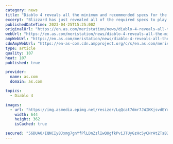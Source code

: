 ```yaml
---
category: news
title: "Diablo 4 reveals all the minimum and recommended specs for the game"
excerpt: "Blizzard has just revealed all of the required specs to play Diablo IV on PC, which are different for the final release than in the previous betas."
publishedDateTime: 2023-04-25T15:25:00Z
originalUrl: "https://en.as.com/meristation/news/diablo-4-reveals-all-the-minimum-and-recommended-specs-for-the-game-n/"
webUrl: "https://en.as.com/meristation/news/diablo-4-reveals-all-the-minimum-and-recommended-specs-for-the-game-n/"
ampWebUrl: "https://en.as.com/meristation/news/diablo-4-reveals-all-the-minimum-and-recommended-specs-for-the-game-n/?outputType=amp"
cdnAmpWebUrl: "https://en-as-com.cdn.ampproject.org/c/s/en.as.com/meristation/news/diablo-4-reveals-all-the-minimum-and-recommended-specs-for-the-game-n/?outputType=amp"
type: article
quality: 107
heat: 107
published: true

provider:
  name: as.com
  domain: as.com

topics:
  - Diablo 4

images:
  - url: "https://img.asmedia.epimg.net/resizer/LqQcat7dmr7JWIKKjsvdEYqZEYk=/644x362/cloudfront-eu-central-1.images.arcpublishing.com/diarioas/TJDHNECP25A5BCFEGEZYYXGBFY.jpg"
    width: 644
    height: 362
    isCached: true

secured: "56DUA0/IQNCIy8Jxmg7gnYfPlLDnZzlIwQUgfkPviJTUyGzHc5yCNrAtZTsB283Ld2x6CtO7cA1i0Ug7RCA6P5bst4Pz2ooMoSxGjQoeFLoXbON9QOmtYvp/q7fQFUYPYqcM4Qn5osrkNkVjIxqTtKVYW20cAxD+0MNpEXxTdcgCWN8ybwHx6FJj25urfg7VZNOzQeg61QoTDvFHOA+Bx/F9AAJrVeni8s6GRflDcoWDiH6faCAl73IHyefd1ZvGa6BHGjbJHCzit1MEt/nTi0pmDz4ixLRiTpJM7x5ZAnVDUAro6LSS0iX7l6IfxxXpSxL0X8vBPjMG79ZNhJ/uFKOtJ5J4vsD6bD9d11E5DRo=;OBY84LnXviZQuKpUyrRUGw=="
---
```


